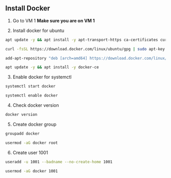 ## Install Docker

1. Go to VM 1
**Make sure you are on VM 1**

2. Install docker for ubuntu
```bash
apt update -y && apt install -y apt-transport-https ca-certificates curl software-properties-common
```
```bash
curl -fsSL https://download.docker.com/linux/ubuntu/gpg | sudo apt-key add -
```
```bash
add-apt-repository "deb [arch=amd64] https://download.docker.com/linux/ubuntu $(lsb_release -cs) stable"
```
```bash
apt update -y && apt install -y docker-ce
```

3. Enable docker for systemctl
```bash
systemctl start docker
```
```bash
systemctl enable docker
```

4. Check docker version
```bash
docker version
```

5. Create docker group
```bash
groupadd docker
```
```bash
usermod -aG docker root
```

6. Create user 1001
```bash
useradd -u 1001 --badname --no-create-home 1001
```
```bash
usermod -aG docker 1001
```